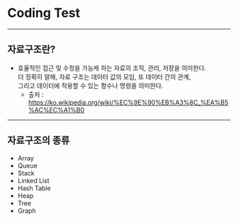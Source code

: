 # Coding Test

---

## 자료구조란?

- 효율적인 접근 및 수정을 가능케 하는 자료의 조직, 관리, 저장을 의미한다. <br>
  더 정확히 말해, 자료 구조는 데이터 값의 모임, 또 데이터 간의 관계, <br> 그리고 데이터에 적용할 수 있는 함수나 명령을 의미한다.
  - 출처 :
    https://ko.wikipedia.org/wiki/%EC%9E%90%EB%A3%8C_%EA%B5%AC%EC%A1%B0

---

## 자료구조의 종류

- Array
- Queue
- Stack
- Linked List
- Hash Table
- Heap
- Tree
- Graph
